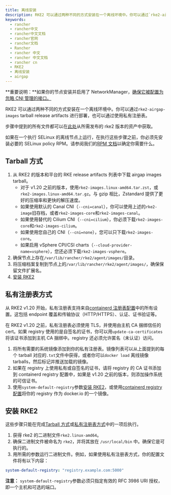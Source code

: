 ```yaml
---
title: 离线安装
description: RKE2 可以通过两种不同的方式安装在一个离线环境中。你可以通过`rke2-airgap-images` tarball release artifacts 进行部署，也可以通过使用私有注册表。
keywords:
  - rancher
  - rancher中文
  - rancher中文文档
  - rancher官网
  - rancher文档
  - Rancher
  - rancher 中文
  - rancher 中文文档
  - rancher cn
  - RKE2
  - 离线安装
  - airgap
---
```



**重要说明：**如果你的节点安装并启用了 NetworkManager，[确保它被配置为忽略 CNI 管理的接口。](https://docs.rke2.io/known_issues/#networkmanager)

RKE2 可以通过两种不同的方式安装在一个离线环境中。你可以通过`rke2-airgap-images` tarball release artifacts 进行部署，也可以通过使用私有注册表。

步骤中提到的所有文件都可以在[此处](https://github.com/rancher/rke2/releases)从所需发布的 rke2 版本的资产中获取。

如果在一个执行 SELinux 的离线节点上运行，在执行这些步骤之前，你必须先安装必要的 SELinux policy RPM。请参阅我们的[RPM 文档](https://github.com/rancher/rke2#rpm-repositories)以确定你需要什么。

## Tarball 方式

1. 从 RKE2 的版本和平台的 RKE release artifacts 列表中下载 airgap images tarball。
   - 对于 v1.20 之前的版本，使用`rke2-images.linux-amd64.tar.zst`，或`rke2-images.linux-amd64.tar.gz`。与 gzip 相比，Zstandard 提供了更好的压缩率和更快的解压速度。
   - 如果使用默认的 Canal CNI（`--cni=canal`），你可以使用上述的`rke2-image`旧存档，或者`rke2-images-core`和`rke2-images-canal`。
   - 如果使用替代的 Cilium CNI（`--cni=cilium`），你必须下载`rke2-images-core`和`rke2-images-cilium`。
   - 如果使用您自己的 CNI（`--cni=none`），您可以只下载`rke2-images-core`。
   - 如果启用 vSphere CPI/CSI charts（`--cloud-provider-name=vsphere`），您还必须下载`rke2-images-vsphere`。
2. 确保节点上存在`/var/lib/rancher/rke2/agent/images/`目录。
3. 将压缩档案复制到节点上的`/var/lib/rancher/rke2/agent/images/`，确保保留文件扩展名。
4. [安装 RKE2](#install-rke2)

## 私有注册表方式

从 RKE2 v1.20 开始，私有注册表支持来自[containerd 注册表配置](/docs/rke2/install/containerd_registry_configuration/_index)中的所有设置。这包括 endpoint 覆盖和传输协议（HTTP/HTTPS）、认证、证书验证等。

在 RKE2 v1.20 之前，私有注册表必须使用 TLS，并使用由主机 CA 捆绑信任的 cert。如果 registry 使用的是自签名的证书，你可以用`update-ca-certificates`将该证书添加到主机 CA 捆绑中。registry 还必须允许匿名（未认证）访问。

1. 将所有需要的系统镜像添加到你的私有注册表。镜像列表可以从上面提到的每个 tarball 对应的`.txt`文件中获得，或者你可以`docker load` 离线镜像 tarballs，然后标记并推送加载的镜像。
2. 如果在 registry 上使用私有或自签名的证书，请将 registry 的 CA 证书添加到 containerd registry 配置中，如果是 v1.20 之前的版本，则添加操作系统的可信证书。
3. 使用`system-default-registry`参数[安装 RKE2](#install-rke2)，或使用[containerd registry 配置](/docs/rke2/install/containerd_registry_configuration/_index)将你的 registry 作为 docker.io 的一个镜像。

## 安装 RKE2

这些步骤只能在完成[Tarball 方式](#tarball-method)或[私有注册表方式](#private-registry-method)中的一项后执行。

1. 获得 rke2 的二进制文件`rke2.linux-amd64`。
2. 确保二进制文件被命名为 `rke2`，并将其放在 `/usr/local/bin` 中。确保它是可执行的。
3. 用所需的参数运行二进制文件。例如，如果使用私有注册表方式，你的配置文件将有以下内容：

```yaml
system-default-registry: "registry.example.com:5000"
```

**注意：** `system-default-registry`参数必须只指定有效的 RFC 3986 URI 授权，即一个主机和可选的端口。
